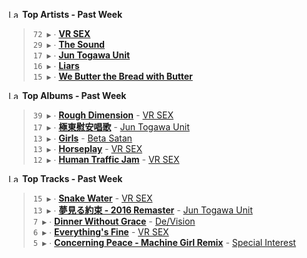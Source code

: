 <!--START_LASTFM_ARTISTS:{"period": "7day", "rows": 5}-->
<a href="https://last.fm" target="_blank"><img src="https://user-images.githubusercontent.com/17434202/215290617-e793598d-d7c9-428f-9975-156db1ba89cc.svg" alt="Last.fm Logo" width="18" height="13"/></a> **Top Artists - Past Week**

> `72 ▶️` ∙ **[VR SEX](https://www.last.fm/music/VR+SEX)**<br/>
> `29 ▶️` ∙ **[The Sound](https://www.last.fm/music/The+Sound)**<br/>
> `17 ▶️` ∙ **[Jun Togawa Unit](https://www.last.fm/music/Jun+Togawa+Unit)**<br/>
> `16 ▶️` ∙ **[Liars](https://www.last.fm/music/Liars)**<br/>
> `15 ▶️` ∙ **[We Butter the Bread with Butter](https://www.last.fm/music/We+Butter+the+Bread+with+Butter)**<br/>
<!--END_LASTFM_ARTISTS-->

<!--START_LASTFM_ALBUMS:{"period": "7day", "rows": 5}-->
<a href="https://last.fm" target="_blank"><img src="https://user-images.githubusercontent.com/17434202/215290617-e793598d-d7c9-428f-9975-156db1ba89cc.svg" alt="Last.fm Logo" width="18" height="13"/></a> **Top Albums - Past Week**

> `39 ▶️` ∙ **[Rough Dimension](https://www.last.fm/music/VR+SEX/Rough+Dimension)** - [VR SEX](https://www.last.fm/music/VR+SEX)<br/>
> `17 ▶️` ∙ **[極東慰安唱歌](https://www.last.fm/music/Jun+Togawa+Unit/%E6%A5%B5%E6%9D%B1%E6%85%B0%E5%AE%89%E5%94%B1%E6%AD%8C)** - [Jun Togawa Unit](https://www.last.fm/music/Jun+Togawa+Unit)<br/>
> `13 ▶️` ∙ **[Girls](https://www.last.fm/music/Beta+Satan/Girls)** - [Beta Satan](https://www.last.fm/music/Beta+Satan)<br/>
> `13 ▶️` ∙ **[Horseplay](https://www.last.fm/music/VR+SEX/Horseplay)** - [VR SEX](https://www.last.fm/music/VR+SEX)<br/>
> `12 ▶️` ∙ **[Human Traffic Jam](https://www.last.fm/music/VR+SEX/Human+Traffic+Jam)** - [VR SEX](https://www.last.fm/music/VR+SEX)<br/>
<!--END_LASTFM_ALBUMS-->

<!--START_LASTFM_TRACKS:{"period": "7day", "rows": 5}-->
<a href="https://last.fm" target="_blank"><img src="https://user-images.githubusercontent.com/17434202/215290617-e793598d-d7c9-428f-9975-156db1ba89cc.svg" alt="Last.fm Logo" width="18" height="13"/></a> **Top Tracks - Past Week**

> `15 ▶️` ∙ **[Snake Water](https://www.last.fm/music/VR+SEX/_/Snake+Water)** - [VR SEX](https://www.last.fm/music/VR+SEX)<br/>
> `13 ▶️` ∙ **[夢見る約束 - 2016 Remaster](https://www.last.fm/music/Jun+Togawa+Unit/_/%E5%A4%A2%E8%A6%8B%E3%82%8B%E7%B4%84%E6%9D%9F+-+2016+Remaster)** - [Jun Togawa Unit](https://www.last.fm/music/Jun+Togawa+Unit)<br/>
> `7 ▶️` ∙ **[Dinner Without Grace](https://www.last.fm/music/De%2FVision/_/Dinner+Without+Grace)** - [De/Vision](https://www.last.fm/music/De%2FVision)<br/>
> `6 ▶️` ∙ **[Everything's Fine](https://www.last.fm/music/VR+SEX/_/Everything%27s+Fine)** - [VR SEX](https://www.last.fm/music/VR+SEX)<br/>
> `5 ▶️` ∙ **[Concerning Peace - Machine Girl Remix](https://www.last.fm/music/Special+Interest/_/Concerning+Peace+-+Machine+Girl+Remix)** - [Special Interest](https://www.last.fm/music/Special+Interest)<br/>
<!--END_LASTFM_TRACKS-->
